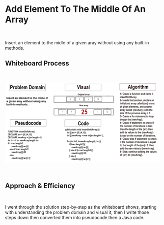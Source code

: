 # Add Element To The Middle Of An Array

<br>

Insert an element to the midle of a given aray without using any built-in methods.
<br>

## Whiteboard Process

<br>

![code-challenge-2-insert-array](../code-challenges/array-insert-shift/code-challenge-2-insertShiftArray.png)

<br>

## Approach & Efficiency

<br>

I went through the solution step-by-step as the whiteboard shows, starting with understanding the problem domain and visual it, then I write those steps down then converted them into pseudocode then a Java code.  